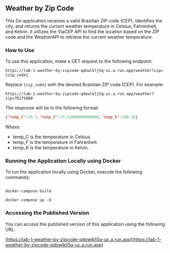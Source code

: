 ## Weather by Zip Code

This Go application receives a valid Brazilian ZIP code (CEP), identifies the city, and returns the current weather temperature in Celsius, Fahrenheit, and Kelvin. It utilizes the ViaCEP API to find the location based on the ZIP code and the WeatherAPI to retrieve the current weather temperature.

### How to Use

To use this application, make a GET request to the following endpoint:

```http request
https://lab-1-weather-by-zipcode-qdowlklj5q-uc.a.run.app/weather?zip={zip_code}
```
Replace `{zip_code}` with the desired Brazilian ZIP code (CEP). For example:

```http request
https://lab-1-weather-by-zipcode-qdowlklj5q-uc.a.run.app/weather?zip=78175000
```

The response will be in the following format:

```json
{"temp_C":25.3,"temp_F":77.53999999999999,"temp_K":298.45}
```

Where:

- temp_C is the temperature in Celsius.
- temp_F is the temperature in Fahrenheit.
- temp_K is the temperature in Kelvin.

### Running the Application Locally using Docker

To run the application locally using Docker, execute the following commands:

```shell

docker-compose build

docker-compose up -d

```

### Accessing the Published Version
You can access the published version of this application using the following URL:

[https://lab-1-weather-by-zipcode-qdowlklj5q-uc.a.run.app](https://lab-1-weather-by-zipcode-qdowlklj5q-uc.a.run.app)
